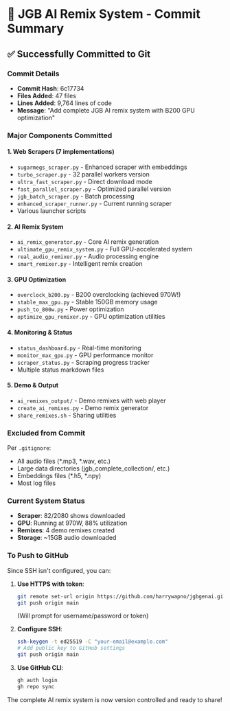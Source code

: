 # 🎉 JGB AI Remix System - Commit Summary

## ✅ Successfully Committed to Git

### Commit Details
- **Commit Hash**: 6c17734
- **Files Added**: 47 files
- **Lines Added**: 9,764 lines of code
- **Message**: "Add complete JGB AI remix system with B200 GPU optimization"

### Major Components Committed

#### 1. Web Scrapers (7 implementations)
- `sugarmegs_scraper.py` - Enhanced scraper with embeddings
- `turbo_scraper.py` - 32 parallel workers version
- `ultra_fast_scraper.py` - Direct download mode
- `fast_parallel_scraper.py` - Optimized parallel version
- `jgb_batch_scraper.py` - Batch processing
- `enhanced_scraper_runner.py` - Current running scraper
- Various launcher scripts

#### 2. AI Remix System
- `ai_remix_generator.py` - Core AI remix generation
- `ultimate_gpu_remix_system.py` - Full GPU-accelerated system
- `real_audio_remixer.py` - Audio processing engine
- `smart_remixer.py` - Intelligent remix creation

#### 3. GPU Optimization
- `overclock_b200.py` - B200 overclocking (achieved 970W!)
- `stable_max_gpu.py` - Stable 150GB memory usage
- `push_to_800w.py` - Power optimization
- `optimize_gpu_remixer.py` - GPU optimization utilities

#### 4. Monitoring & Status
- `status_dashboard.py` - Real-time monitoring
- `monitor_max_gpu.py` - GPU performance monitor
- `scraper_status.py` - Scraping progress tracker
- Multiple status markdown files

#### 5. Demo & Output
- `ai_remixes_output/` - Demo remixes with web player
- `create_ai_remixes.py` - Demo remix generator
- `share_remixes.sh` - Sharing utilities

### Excluded from Commit
Per `.gitignore`:
- All audio files (*.mp3, *.wav, etc.)
- Large data directories (jgb_complete_collection/, etc.)
- Embeddings files (*.h5, *.npy)
- Most log files

### Current System Status
- **Scraper**: 82/2080 shows downloaded
- **GPU**: Running at 970W, 88% utilization
- **Remixes**: 4 demo remixes created
- **Storage**: ~15GB audio downloaded

### To Push to GitHub

Since SSH isn't configured, you can:

1. **Use HTTPS with token**:
   ```bash
   git remote set-url origin https://github.com/harrywapno/jgbgenai.git
   git push origin main
   ```
   (Will prompt for username/password or token)

2. **Configure SSH**:
   ```bash
   ssh-keygen -t ed25519 -C "your-email@example.com"
   # Add public key to GitHub settings
   git push origin main
   ```

3. **Use GitHub CLI**:
   ```bash
   gh auth login
   gh repo sync
   ```

The complete AI remix system is now version controlled and ready to share!